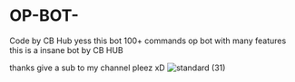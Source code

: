 # OP-BOT-
Code by CB Hub
yess this bot 100+ commands op bot with many features 
this is a insane bot by CB HUB 

thanks 
give a sub to my channel pleez xD
![standard (31)](https://user-images.githubusercontent.com/90743706/133373012-97ef0662-449c-49a1-b741-a6fd49ee4e88.gif)
